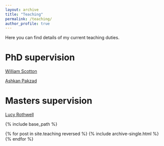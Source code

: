```yaml
---
layout: archive
title: "Teaching"
permalink: /teaching/
author_profile: true
---
```


Here you can find details of my current teaching duties.

PhD supervision
===

[William Scotton](https://www.linkedin.com/in/william-scotton-b13a12/)

[Ashkan Pakzad](https://www.linkedin.com/in/apakzad/)

Masters supervision
===

[Lucy Rothwell](https://www.linkedin.com/in/lucyrothwell/)

{% include base_path %}

{% for post in site.teaching reversed %}
  {% include archive-single.html %}
{% endfor %}
